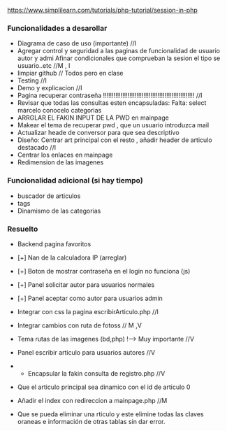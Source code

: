 https://www.simplilearn.com/tutorials/php-tutorial/session-in-php


### Funcionalidades a desarollar

  + Diagrama de caso de uso (importante) //I
  + Agregar control y seguridad a las paginas de funcionalidad de usuario autor y admi Afinar condicionales que comprueban la sesion el tipo se usuario..etc //M , I
  + limpiar github // Todos pero en clase
  + Testing //I
  + Demo y explicacion //I
  + Pagina recuperar contraseña !!!!!!!!!!!!!!!!!!!!!!!!!!!!!!!!!!!!!!!!!!!!!!!!!!!! //I
  + Revisar que todas las consultas esten encapsuladas: Falta: select marcelo conocelo categorias
  + ARRGLAR EL FAKIN INPUT DE LA PWD en mainpage
  + Makear el tema de recuperar pwd , que un usuario introduzca mail
  + Actualizar heade de conversor para que sea descriptivo
  + Diseño: Centrar art principal con el resto , añadir header de articulo destacado //I
  + Centrar los enlaces en mainpage
  + Redimension de las imagenes
    
### Funcionalidad adicional (si hay tiempo)
  + buscador de articulos
  + tags
  + Dinamismo de las categorias

### Resuelto
  + Backend pagina favoritos
  + [+] Nan de la calculadora IP (arreglar)
  + [+] Boton de mostrar contraseña en el login no funciona (js)
  + [+] Panel solicitar autor para usuarios normales
  + [+] Panel aceptar como autor para usuarios admin
  + Integrar con css la pagina escribirArticulo.php //I
  + Integrar cambios con ruta de fotoss // M ,V
  + Tema rutas de las imagenes (bd,php) !--> Muy importante //V
  + Panel escribir articulo para usuarios autores //V
  +  + Encapsular la fakin consulta de registro.php //V

  + Que el articulo principal sea dinamico con el id de articulo 0
  + Añadir el index con redireccion a mainpage.php //M
  + Que se pueda eliminar una rticulo y este elimine todas las claves oraneas e información de otras tablas sin dar error.
